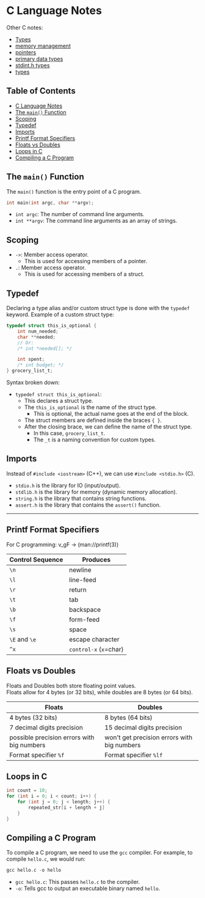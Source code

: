 
# C Language Notes

Other C notes:
* [Types](./types.md)
* [memory management](memory_management.md)
* [pointers](pointers.md)
* [primary data types](primary_data_types.md)
* [stdint.h types](stdint.h_types.md)
* [types](types.md)


## Table of Contents
* [C Language Notes](#c-language-notes) 
* [The `main()` Function](#the-main()-function) 
* [Scoping](#scoping) 
* [Typedef](#typedef) 
* [Imports](#imports) 
* [Printf Format Specifiers](#printf-format-specifiers) 
* [Floats vs Doubles](#floats-vs-doubles) 
* [Loops in C](#loops-in-c) 
* [Compiling a C Program](#compiling-a-c-program) 


## The `main()` Function
The `main()` function is the entry point of a C program.

```c
int main(int argc, char **argv);
```
* `int argc`: The number of command line arguments.
* `int **argv`: The command line arguments as an array of strings.


## Scoping
* `->`: Member access operator.
    * This is used for accessing members of a pointer.
* `.`: Member access operator.
    * This is used for accessing members of a struct.

## Typedef

Declaring a type alias and/or custom struct type is done with the `typedef` keyword.
Example of a custom struct type:
```c
typedef struct this_is_optional {
    int num_needed;
    char **needed;
    // Or:
    /* int *needed[]; */

    int spent;
    /* int budget; */
} grocery_list_t;
```
Syntax broken down:
* `typedef struct this_is_optional`:
    * This declares a struct type.
    * The `this_is_optional` is the name of the struct type.
        * This is optional, the actual name goes at the end of the block.
    * The struct members are defined inside the braces `{ }`.
    * After the closing brace, we can define the name of the struct type.
        * In this case, `grocery_list_t`.
        * The `_t` is a naming convention for custom types.  


## Imports
Instead of `#include <iostream>` (C++), we can use `#include <stdio.h>` (C).  

* `stdio.h` is the library for IO (input/output).
* `stdlib.h` is the library for memory (dynamic memory allocation).  
* `string.h` is the library that contains string functions.
* `assert.h` is the library that contains the `assert()` function.


---

## Printf Format Specifiers

For C programming:
v_gF -> (man://printf(3))

| Control Sequence | Produces              |
|------------------|-----------------------|
|       `\n`       |    newline            |
|       `\l`       |    line-feed          |
|       `\r`       |    return             |
|       `\t`       |    tab                |
|       `\b`       |    backspace          |
|       `\f`       |    form-feed          |
|       `\s`       |    space              |
|  `\E` and `\e`   | escape character      |
|      `^x`        |`control-x` (`x`=char) |


## Floats vs Doubles
Floats and Doubles both store floating point values.  
Floats allow for 4 bytes (or 32 bits), while doubles are 8 bytes (or 64 bits).

| Floats  |  Doubles  |
|---------|-----------------------|
| 4 bytes (32 bits) | 8 bytes (64 bits)
| 7 decimal digits precision  | 15 decimal digits precision |
| possible precision errors with big numbers | won't get precision errors with big numbers |
| Format specifier `%f` | Format specifier `%lf` |



## Loops in C
```c
int count = 10;
for (int i = 0; i < count; i++) {
    for (int j = 0; j < length; j++) {
        repeated_str[i + length + j]
    }
}
```


## Compiling a C Program
To compile a C program, we need to use the `gcc` compiler.
For example, to compile `hello.c`, we would run:
```c
gcc hello.c -o hello
```
* `gcc hello.c`: This passes `hello.c` to the compiler.  
* `-o`: Tells gcc to output an executable binary named `hello`.




